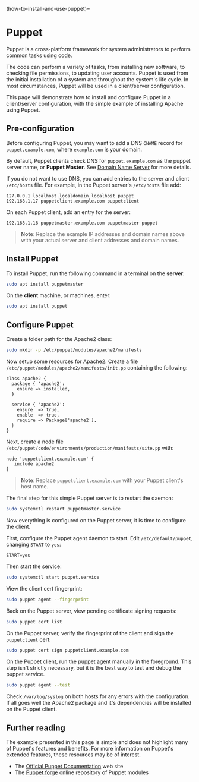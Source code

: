 (how-to-install-and-use-puppet)=
# Puppet

Puppet is a cross-platform framework for system administrators to perform common tasks using code.

The code can perform a variety of tasks, from installing new software, to checking file permissions, to updating user accounts. Puppet is used from the initial installation of a system and throughout the system's life cycle. In most circumstances, Puppet will be used in a client/server configuration.

This page will demonstrate how to install and configure Puppet in a client/server configuration, with the simple example of installing Apache using Puppet.

## Pre-configuration

Before configuring Puppet, you may want to add a DNS `CNAME` record for `puppet.example.com`, where `example.com` is your domain.

By default, Puppet clients check DNS for `puppet.example.com` as the puppet server name, or **Puppet Master**. See [Domain Name Server](domain-name-service-dns.md) for more details.

If you do not want to use DNS, you can add entries to the server and client `/etc/hosts` file. For example, in the Puppet server's `/etc/hosts` file add:

```text
127.0.0.1 localhost.localdomain localhost puppet
192.168.1.17 puppetclient.example.com puppetclient
```

On each Puppet client, add an entry for the server:

```text
192.168.1.16 puppetmaster.example.com puppetmaster puppet
```

> **Note**:
> Replace the example IP addresses and domain names above with your actual server and client addresses and domain names.

## Install Puppet

To install Puppet, run the following command in a terminal on the **server**:

```bash
sudo apt install puppetmaster
```

On the **client** machine, or machines, enter:

```bash
sudo apt install puppet
```

## Configure Puppet

Create a folder path for the Apache2 class:

```bash
sudo mkdir -p /etc/puppet/modules/apache2/manifests
```

Now setup some resources for Apache2. Create a file `/etc/puppet/modules/apache2/manifests/init.pp` containing the following:

```
class apache2 {
  package { 'apache2':
    ensure => installed,
  }

  service { 'apache2':
    ensure  => true,
    enable  => true,
    require => Package['apache2'],
  }
}
```

Next, create a node file `/etc/puppet/code/environments/production/manifests/site.pp` with:

```
node 'puppetclient.example.com' {
   include apache2
}
```

> **Note**:
> Replace `puppetclient.example.com` with your Puppet client's host name.

The final step for this simple Puppet server is to restart the daemon:

```bash
sudo systemctl restart puppetmaster.service
```

Now everything is configured on the Puppet server, it is time to configure the client.

First, configure the Puppet agent daemon to start. Edit `/etc/default/puppet`, changing `START` to `yes`:

```
START=yes
```

Then start the service:

```bash
sudo systemctl start puppet.service
```

View the client cert fingerprint:

```bash
sudo puppet agent --fingerprint
```

Back on the Puppet server, view pending certificate signing requests:

```bash
sudo puppet cert list
```

On the Puppet server, verify the fingerprint of the client and sign the `puppetclient` cert:

```bash
sudo puppet cert sign puppetclient.example.com
```

On the Puppet client, run the puppet agent manually in the foreground. This step isn't strictly necessary, but it is the best way to test and debug the puppet service.

```bash
sudo puppet agent --test
```

Check `/var/log/syslog` on both hosts for any errors with the configuration. If all goes well the Apache2 package and it's dependencies will be installed on the Puppet client.

## Further reading

The example presented in this page is simple and does not highlight many of Puppet's features and benefits. For more information on Puppet's extended features, these resources may be of interest.

- The [Official Puppet Documentation](http://docs.puppetlabs.com/) web site
- The [Puppet forge](http://forge.puppetlabs.com/) online repository of Puppet modules

